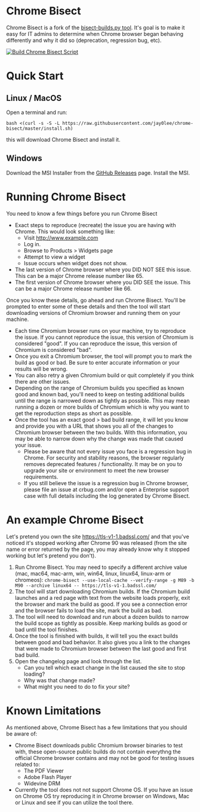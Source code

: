 # Chrome Bisect
Chrome Bisect is a fork of the [bisect-builds.py tool](https://www.chromium.org/developers/bisect-builds-py). It's goal is to make it easy for IT admins to determine when Chrome browser began behaving differently and why it did so (deprecation, regression bug, etc).

[![Build Chrome Bisect Script](https://github.com/jay0lee/chrome-bisect/actions/workflows/main.yml/badge.svg)](https://github.com/jay0lee/chrome-bisect/actions/workflows/main.yml)

# Quick Start
## Linux / MacOS
Open a terminal and run:
```
bash <(curl -s -S -L https://raw.githubusercontent.com/jay0lee/chrome-bisect/master/install.sh)
```
this will download Chrome Bisect and install it.
## Windows
Download the MSI Installer from the [GitHub Releases](https://github.com/jay0lee/chrome-bisect/releases) page. Install the MSI.

# Running Chrome Bisect
You need to know a few things before you run Chrome Bisect
* Exact steps to reproduce (recreate) the issue you are having with Chrome. This would look something like:
  * Visit http://www.example.com
  * Log in.
  * Browse to Products > Widgets page
  * Attempt to view a widget
  * Issue occurs when widget does not show.
* The last version of Chrome browser where you DID NOT SEE this issue. This can be a major Chrome release number like 65.
* The first version of Chrome browser where you DID SEE the issue. This can be a major Chrome release number like 66.

Once you know these details, go ahead and run Chrome Bisect. You'll be prompted to enter some of these details and then the tool will start downloading versions of Chromium browser and running them on your machine.
* Each time Chromium browser runs on your machine, try to reproduce the issue. If you cannot reproduce the issue, this version of Chromium is considered "good". If you can reproduce the issue, this version of Chromium is considered "bad".
* Once you exit a Chromium browser, the tool will prompt you to mark the build as good or bad. Be sure to enter accurate information or your results will be wrong.
* You can also retry a given Chromium build or quit completely if you think there are other issues.
* Depending on the range of Chromium builds you specified as known good and known bad, you'll need to keep on testing additional builds until the range is narrowed down as tightly as possible. This may mean running a dozen or more builds of Chromium which is why you want to get the reproduction steps as short as possible.
* Once the tool has an exact good > bad build range, it will let you know and provide you with a URL that shows you all of the changes to Chromium browser between the two builds. With this information, you may be able to narrow down why the change was made that caused your issue.
  * Please be aware that not every issue you face is a regression bug in Chrome. For security and stability reasons, the browser regularly removes deprecated features / functionality. It may be on you to upgrade your site or environment to meet the new browser requirements.
  * If you still believe the issue is a regression bug in Chrome browser, please file an issue at crbug.com and/or open a Enterprise support case with full details including the log generated by Chrome Bisect.
  
 # An example Chrome Bisect
 Let's pretend you own the site https://tls-v1-1.badssl.com/ and that you've noticed it's stopped working after Chrome 90 was released (from the site name or error returned by the page, you may already know why it stopped working but let's pretend you don't).
  1. Run Chrome Bisect. You may need to specify a different archive value (mac, mac64, mac-arm, win, win64, linux, linux64, linux-arm or chromeos):
```chrome-bisect --use-local-cache --verify-range -g M89 -b M90 --archive linux64 -- https://tls-v1-1.badssl.com/```
  2. The tool will start downloading Chromium builds. If the Chromium build launches and a red page with text from the website loads properly, exit the browser and mark the build as good. If you see a connection error and the browser fails to load the site, mark the build as bad.
  3. The tool will need to download and run about a dozen builds to narrow the build scope as tightly as possible. Keep marking builds as good or bad until the tool finishes.
  4. Once the tool is finished with builds, it will tell you the exact builds between good and bad behavior. It also gives you a link to the changes that were made to Chromium browser between the last good and first bad build.
  5. Open the changelog page and look through the list.
      * Can you tell which exact change in the list caused the site to stop loading?
      * Why was that change made?
      * What might you need to do to fix your site?

# Known Limitations
As mentioned above, Chrome Bisect has a few limitations that you should be aware of:
* Chrome Bisect downloads public Chromium browser binaries to test with, these open-source public builds do not contain everythng the official Chrome browser contains and may not be good for testing issues related to:
     * The PDF Viewer
     * Adobe Flash Player
     * Widevine DRM
* Currently the tool does not not support Chrome OS. If you have an issue on Chrome OS try reproducing it in Chrome browser on Windows, Mac or Linux and see if you can utilize the tool there.
